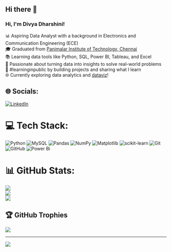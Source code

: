 ## Hi there 👋
<!-- Level 1: Simple bio and stats -->

### Hi, I'm Divya Dharshini!

📊 Aspiring Data Analyst with a background in Electronics and Communication Engineering (ECE)<br/>
🎓 Graduated from [Panimalar Institute of Technology, Chennai](https://www.panimalar.ac.in/)<br/>
📚 Learning data tools like Python, SQL, Power BI, Tableau, and Excel<br/>
🧠 Passionate about turning data into insights to solve real-world problems<br/>
🌱 #learninginpublic by building projects and sharing what I learn<br/>
🌐 Currently exploring data analytics and [dataviz](https://pudding.cool/2018/08/pockets/)!<br/>

## 🌐 Socials:
 [![LinkedIn](https://img.shields.io/badge/LinkedIn-%230077B5.svg?logo=linkedin&logoColor=white)](https://linkedin.com/in/divya-dharshini-08a45824a)

# 💻 Tech Stack:
![Python](https://img.shields.io/badge/python-3670A0?style=for-the-badge&logo=python&logoColor=ffdd54) ![MySQL](https://img.shields.io/badge/mysql-4479A1.svg?style=for-the-badge&logo=mysql&logoColor=white) ![Pandas](https://img.shields.io/badge/pandas-%23150458.svg?style=for-the-badge&logo=pandas&logoColor=white) ![NumPy](https://img.shields.io/badge/numpy-%23013243.svg?style=for-the-badge&logo=numpy&logoColor=white) ![Matplotlib](https://img.shields.io/badge/Matplotlib-%23ffffff.svg?style=for-the-badge&logo=Matplotlib&logoColor=black) ![scikit-learn](https://img.shields.io/badge/scikit--learn-%23F7931E.svg?style=for-the-badge&logo=scikit-learn&logoColor=white) ![Git](https://img.shields.io/badge/git-%23F05033.svg?style=for-the-badge&logo=git&logoColor=white) ![GitHub](https://img.shields.io/badge/github-%23121011.svg?style=for-the-badge&logo=github&logoColor=white) ![Power Bi](https://img.shields.io/badge/power_bi-F2C811?style=for-the-badge&logo=powerbi&logoColor=black)
# 📊 GitHub Stats:
![](https://github-readme-stats.vercel.app/api?username=divyadharshiniv22&theme=dark&hide_border=false&include_all_commits=false&count_private=false)<br/>
![](https://nirzak-streak-stats.vercel.app/?user=divyadharshiniv22&theme=dark&hide_border=false)<br/>
![](https://github-readme-stats.vercel.app/api/top-langs/?username=divyadharshiniv22&theme=dark&hide_border=false&include_all_commits=false&count_private=false&layout=compact)

## 🏆 GitHub Trophies
![](https://github-profile-trophy.vercel.app/?username=divyadharshiniv22&theme=radical&no-frame=false&no-bg=true&margin-w=4)

---
[![](https://visitcount.itsvg.in/api?id=divyadharshiniv22&icon=0&color=0)](https://visitcount.itsvg.in)

